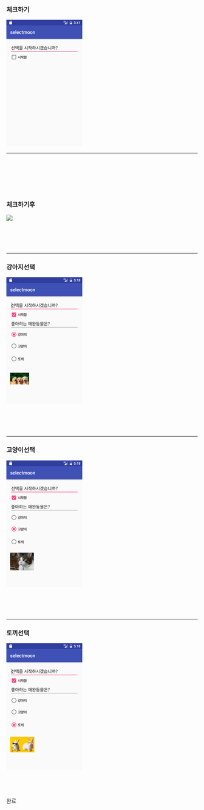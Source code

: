 <H3>체크하기</H3>
<img src='https://github.com/ccc3132/android_20161118-homework/blob/master/app/src/main/java/com/example/ss/selectmoon/Camera/%EC%B2%B4%ED%81%AC%ED%95%98%EA%B8%B0%EC%A0%84.png?raw=true' 
width =200>
<HR>
<br><bR><br><br><BR>
<H3>체크하기후</H3>
<img src='https://github.com/ccc3132/android_20161118
homework/blob/master/app/src/main/java/com/example/ss/selectmoon/Camera/Screenshot_1480051559.png?raw=true'  width =200>
<br><bR><br><br><BR>
<Hr>
<H3>강아지선택</H3>
<img src='https://github.com/ccc3132/android_20161118-homework/blob/master/app/src/main/java/com/example/ss/selectmoon/Camera/Screenshot_1480051126.png?raw=true'  width =200>
<br><bR><br><br><BR>
<Hr>
<H3>고양이선택</H3>
<img src='https://github.com/ccc3132/android_20161118-homework/blob/master/app/src/main/java/com/example/ss/selectmoon/Camera/Screenshot_1480051128.png?raw=true'  width =200>
<br><bR><br><br><BR>
<Hr>
<H3>토끼선택</H3>
<img src='https://github.com/ccc3132/android_20161118-homework/blob/master/app/src/main/java/com/example/ss/selectmoon/Camera/Screenshot_1480051131.png?raw=true'  width =200>
<br><bR><br><br><BR>
완료

